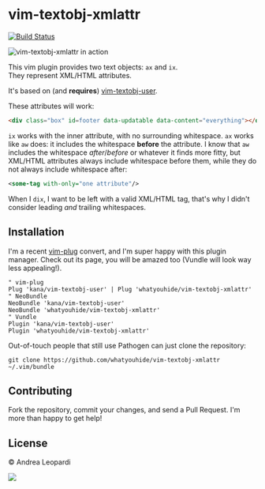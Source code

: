 # vim-textobj-xmlattr

[![Build Status](https://travis-ci.org/whatyouhide/vim-textobj-xmlattr.svg?branch=master)](https://travis-ci.org/whatyouhide/vim-textobj-xmlattr)

![][gif]

This vim plugin provides two text objects: `ax` and `ix`.  
They represent XML/HTML attributes.

It's based on (and **requires**)
[vim-textobj-user](http://github.com/kana/vim-textobj-user).

These attributes will work:

```html
<div class="box" id=footer data-updatable data-content="everything"></div>
```

`ix` works with the inner attribute, with no surrounding whitespace.  `ax` works
like `aw` does: it includes the whitespace **before** the attribute.  I know
that `aw` includes the whitespace *after*/*before* or whatever it finds more
fitty, but XML/HTML attributes always include whitespace before them, while they
do not always include whitespace after:

```xml
<some-tag with-only="one attribute"/>
```

When I `dix`, I want to be left with a valid XML/HTML tag, that's why I didn't
consider leading *and* trailing whitespaces.


## Installation

I'm a recent [vim-plug][vim-plug] convert, and I'm super happy with this plugin
manager. Check out its page, you will be amazed too (Vundle will look way less
appealing!).

``` viml
" vim-plug
Plug 'kana/vim-textobj-user' | Plug 'whatyouhide/vim-textobj-xmlattr'
" NeoBundle
NeoBundle 'kana/vim-textobj-user'
NeoBundle 'whatyouhide/vim-textobj-xmlattr'
" Vundle
Plugin 'kana/vim-textobj-user'
Plugin 'whatyouhide/vim-textobj-xmlattr'
```

Out-of-touch people that still use Pathogen can just clone the repository:
```
git clone https://github.com/whatyouhide/vim-textobj-xmlattr ~/.vim/bundle
```


## Contributing

Fork the repository, commit your changes, and send a Pull Request. I'm more than
happy to get help!


## License

&copy; Andrea Leopardi

[![][wtfpl-logo]][wtfpl]


[vundle]: https://github.com/gmarik/Vundle.vim
[vim-plug]: https://github.com/junegunn/vim-plug
[wtfpl]: http://www.wtfpl.net/
[wtfpl-logo]: http://www.wtfpl.net/wp-content/uploads/2012/12/logo-220x1601.png

[gif]: http://i.imgur.com/Bj1mGR0.gif "vim-textobj-xmlattr in action"
